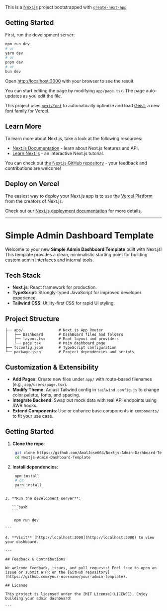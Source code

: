 This is a [Next.js](https://nextjs.org) project bootstrapped with [`create-next-app`](https://nextjs.org/docs/app/api-reference/cli/create-next-app).

## Getting Started

First, run the development server:

```bash
npm run dev
# or
yarn dev
# or
pnpm dev
# or
bun dev
```

Open [http://localhost:3000](http://localhost:3000) with your browser to see the result.

You can start editing the page by modifying `app/page.tsx`. The page auto-updates as you edit the file.

This project uses [`next/font`](https://nextjs.org/docs/app/building-your-application/optimizing/fonts) to automatically optimize and load [Geist](https://vercel.com/font), a new font family for Vercel.

## Learn More

To learn more about Next.js, take a look at the following resources:

* [Next.js Documentation](https://nextjs.org/docs) - learn about Next.js features and API.
* [Learn Next.js](https://nextjs.org/learn) - an interactive Next.js tutorial.

You can check out [the Next.js GitHub repository](https://github.com/vercel/next.js) - your feedback and contributions are welcome!

## Deploy on Vercel

The easiest way to deploy your Next.js app is to use the [Vercel Platform](https://vercel.com/new?utm_medium=default-template&filter=next.js&utm_source=create-next-app&utm_campaign=create-next-app-readme) from the creators of Next.js.

Check out our [Next.js deployment documentation](https://nextjs.org/docs/app/building-your-application/deploying) for more details.

---

# Simple Admin Dashboard Template

Welcome to your new **Simple Admin Dashboard Template** built with Next.js! This template provides a clean, minimalistic starting point for building custom admin interfaces and internal tools.

## Tech Stack

* **Next.js**: React framework for production.
* **TypeScript**: Strongly-typed JavaScript for improved developer experience.
* **Tailwind CSS**: Utility-first CSS for rapid UI styling.

## Project Structure

```
├── app/                # Next.js App Router
│   ├── Dashboard		# DashBoard files and folders
│   ├── layout.tsx      # Root layout and providers
│   └── page.tsx        # Main dashboard page
├── tsconfig.json       # TypeScript configuration
└── package.json        # Project dependencies and scripts
```

## Customization & Extensibility

* **Add Pages**: Create new files under `app/` with route-based filenames (e.g., `app/users/page.tsx`).
* **Modify Theme**: Adjust Tailwind config in `tailwind.config.js` to change color palette, fonts, and spacing.
* **Integrate Backend**: Swap out mock data with real API endpoints using SWR hooks.
* **Extend Components**: Use or enhance base components in `components/` to fit your use case.

## Getting Started

1. **Clone the repo**:

   ```bash
	git clone https://github.com/AmalJose664/Nextjs-Admin-Dashboard-Template.git
	cd Nextjs-Admin-Dashboard-Template
	```

2. **Install dependencies**:

   ```bash
	npm install
	# or
	yarn install
````

3. **Run the development server**:

   ```bash
   ```

	npm run dev

```

4. **Visit** [http://localhost:3000](http://localhost:3000) to view your dashboard.

---

## Feedback & Contributions

We welcome feedback, issues, and pull requests! Feel free to open an issue or submit a PR on the [GitHub repository](https://github.com/your-username/your-admin-template).

## License

This project is licensed under the [MIT License](LICENSE). Enjoy building your admin dashboard!

```
